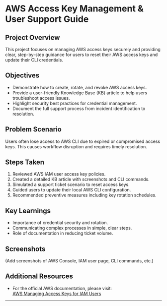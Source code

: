 # AWS Access Key Management & User Support Guide

## Project Overview
This project focuses on managing AWS access keys securely and providing clear, step-by-step guidance for users to reset their AWS access keys and update their CLI credentials.

## Objectives
- Demonstrate how to create, rotate, and revoke AWS access keys.
- Provide a user-friendly Knowledge Base (KB) article to help users troubleshoot access issues.
- Highlight security best practices for credential management.
- Document the full support process from incident identification to resolution.

## Problem Scenario
Users often lose access to AWS CLI due to expired or compromised access keys. This causes workflow disruption and requires timely resolution.

## Steps Taken
1. Reviewed AWS IAM user access key policies.
2. Created a detailed KB article with screenshots and CLI commands.
3. Simulated a support ticket scenario to reset access keys.
4. Guided users to update their local AWS CLI configuration.
5. Recommended preventive measures including key rotation schedules.

## Key Learnings
- Importance of credential security and rotation.
- Communicating complex processes in simple, clear steps.
- Role of documentation in reducing ticket volume.

## Screenshots
(Add screenshots of AWS Console, IAM user page, CLI commands, etc.)

## Additional Resources
- For the official AWS documentation, please visit:  
  [AWS Managing Access Keys for IAM Users](https://docs.aws.amazon.com/IAM/latest/UserGuide/id_credentials_access-keys.html)

---

